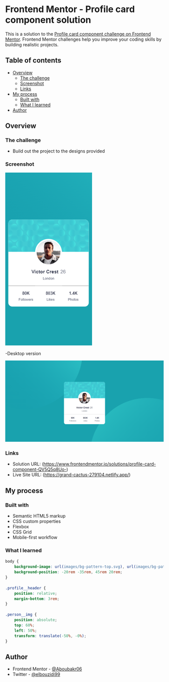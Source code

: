 # Frontend Mentor - Profile card component solution

This is a solution to the [Profile card component challenge on Frontend Mentor](https://www.frontendmentor.io/challenges/profile-card-component-cfArpWshJ). Frontend Mentor challenges help you improve your coding skills by building realistic projects. 

## Table of contents

- [Overview](#overview)
  - [The challenge](#the-challenge)
  - [Screenshot](#screenshot)
  - [Links](#links)
- [My process](#my-process)
  - [Built with](#built-with)
  - [What I learned](#what-i-learned)
- [Author](#author)

## Overview

### The challenge

- Build out the project to the designs provided

### Screenshot

![photo](./design/mobile-design.jpg)

 -Desktop version

![photo](./design/desktop-design.jpg)

### Links

- Solution URL: (https://www.frontendmentor.io/solutions/profile-card-component-QV5Q5q8Uo-)
- Live Site URL: (https://grand-cactus-279104.netlify.app/)

## My process

### Built with

- Semantic HTML5 markup
- CSS custom properties
- Flexbox
- CSS Grid
- Mobile-first workflow

### What I learned

```css
body {
    background-image: url(images/bg-pattern-top.svg), url(images/bg-pattern-bottom.svg);
    background-position: -20rem -35rem, 45rem 20rem;
}

.profile__header {
    position: relative;
    margin-bottom: 3rem;
}

.person__img {
    position: absolute;
    top: 60%;
    left: 50%;
    transform: translate(-50%, -0%);
}

```

## Author

- Frontend Mentor - [@Aboubakr06](https://www.frontendmentor.io/profile/Aboubakr06)
- Twitter - [@elbouzidi99](https://twitter.com/elbouzidi99)

